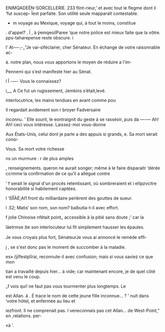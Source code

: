  
   
    
   
     
   
  
 
    
   
 
 
   
  
 
 
 
 
  
 
 
  
 
  
 
  
  
  
  
  
  

ENlMQADEÈN-SORCELLERIE. 233
 flint-rieur,’ et avec tout le ﬂegme dont il ‘fut suscep-
 Ïest parfaite. Son utilité seule mapparaît contestable.

-  m   voyage au Mexique, voyage qui, à tout le moins, constitue

.  d'appel? , Ï ,
à ÿemqeoiîParee ‘que notre police est mieux faite que la vôtre.
 pps-taharepense reste obscure. i

l‘ At—-;-_"Je vai-siféclairer, cher Sénateur. En échange de votre raisonnable ac-

 à. notre plan, nous vous apportons le moyen de réduire a l'im-

 Pennemi qui s’est manifesté hier au Sénat.

l Î -—- Vous le connaissez?

i__, A Ce fut un rugissement, Jemkins s’était,levé.

 interlocutrice, les mains tendues en avant comme pou

Il regardait avidement son
r broyer Fadversaire

inconnu. '
Elle sourit, le eontraignit du geste à se rasséoir, puis da
—-— Ah! Ah! ceci vous intéresse. Laissez-moi vous-donne

Aux États-Unis, celui dont je parle a des appuis si grands,
e. Sa mort serait consi-

Vous. Sa mort
votre richesse

ns un murmure :
r de plus amples

, renseignements.
queron ne aurait songer; même à le faire disparaitr
‘dérée ccrmme la conﬁrmation de ce qu’il a allégué contre

' f serait le signal d'un procès retentissant, où sombreraient et
i eïtpzvcitre honorabilité si habilement captées.

l  ‘SÏÎÀÉ;AI1 front du milliardaire perlèrent des gouttes de sueur.

l .52; Matis‘ son nom, son nom? balbutia-t-il avec effort.

f jolie Chinoise nfétait point_ accessible à la pitié sans doute ;’ car la

ïäetrmse (te son interlocuteur lui ﬁt simplement hausser les épaules.

 Je vous croyais plus fort, SénateurJe vous ai annoncé le remède efﬁ-

j , se s'est donc pas le moment de succomber à la maladie.

es» (ÿîfestpïîrai, reconnute-il avec confusion; mais si vous saviez ce que mon

 tian a travaillé depuis hier... à vide; car maintenant encore, je
de quel côté est venu le coup.

 _f  vois qui! ne faut pas vous tourmenter plus longtemps. Le

  est Allan. ä .
É trace  le nom de cette jeune fille inconnue... ?
’ nuit dans ‘votre hôtel, et enfermée au lieu et

 iezfront. Il ne comprenait pas.
 l veneconnais pas cet Allan...
 de West-Point,” en ,relations. per-

«à '.

